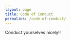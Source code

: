 ```yaml
---
layout: page
title: Code of Conduct
permalink: /code-of-conduct/
---
```


Conduct yourselves nicely!!

